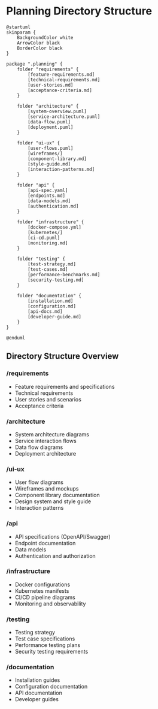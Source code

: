 # Planning Directory Structure

```plantuml
@startuml
skinparam {
    BackgroundColor white
    ArrowColor black
    BorderColor black
}

package ".planning" {
    folder "requirements" {
        [feature-requirements.md]
        [technical-requirements.md]
        [user-stories.md]
        [acceptance-criteria.md]
    }
    
    folder "architecture" {
        [system-overview.puml]
        [service-architecture.puml]
        [data-flow.puml]
        [deployment.puml]
    }
    
    folder "ui-ux" {
        [user-flows.puml]
        [wireframes/]
        [component-library.md]
        [style-guide.md]
        [interaction-patterns.md]
    }
    
    folder "api" {
        [api-spec.yaml]
        [endpoints.md]
        [data-models.md]
        [authentication.md]
    }
    
    folder "infrastructure" {
        [docker-compose.yml]
        [kubernetes/]
        [ci-cd.puml]
        [monitoring.md]
    }
    
    folder "testing" {
        [test-strategy.md]
        [test-cases.md]
        [performance-benchmarks.md]
        [security-testing.md]
    }
    
    folder "documentation" {
        [installation.md]
        [configuration.md]
        [api-docs.md]
        [developer-guide.md]
    }
}

@enduml
```

## Directory Structure Overview

### /requirements
- Feature requirements and specifications
- Technical requirements
- User stories and scenarios
- Acceptance criteria

### /architecture
- System architecture diagrams
- Service interaction flows
- Data flow diagrams
- Deployment architecture

### /ui-ux
- User flow diagrams
- Wireframes and mockups
- Component library documentation
- Design system and style guide
- Interaction patterns

### /api
- API specifications (OpenAPI/Swagger)
- Endpoint documentation
- Data models
- Authentication and authorization

### /infrastructure
- Docker configurations
- Kubernetes manifests
- CI/CD pipeline diagrams
- Monitoring and observability

### /testing
- Testing strategy
- Test case specifications
- Performance testing plans
- Security testing requirements

### /documentation
- Installation guides
- Configuration documentation
- API documentation
- Developer guides 